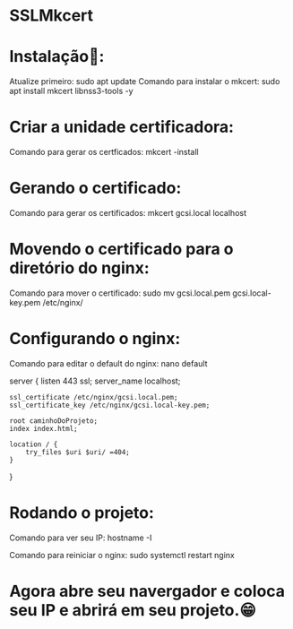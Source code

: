 # SSLMkcert

# Instalação📩:

Atualize primeiro: sudo apt update
Comando para instalar o mkcert: sudo apt install mkcert libnss3-tools -y

# Criar a unidade certificadora:

Comando para gerar os certficados: mkcert -install

# Gerando o certificado:

Comando para gerar os certificados: mkcert gcsi.local localhost

# Movendo o certificado para o diretório do nginx:

Comando para mover o certificado: sudo mv gcsi.local.pem gcsi.local-key.pem /etc/nginx/

# Configurando o nginx:

Comando para editar o default do nginx: nano default

server {
    listen 443 ssl;
    server_name localhost;

    ssl_certificate /etc/nginx/gcsi.local.pem;
    ssl_certificate_key /etc/nginx/gcsi.local-key.pem;

    root caminhoDoProjeto;
    index index.html;

    location / {
        try_files $uri $uri/ =404;
    }
}

# Rodando o projeto:

Comando para ver seu IP: hostname -I

Comando para reiniciar o nginx: sudo systemctl restart nginx

# Agora abre seu navergador e coloca seu IP e abrirá em seu projeto.😁
